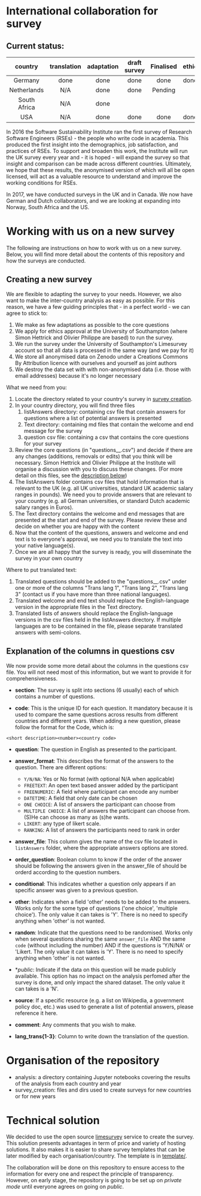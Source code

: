# International collaboration for survey

## Current status:

|country     |translation|adaptation|draft survey|Finalised|ethic|Survey started|Survey finished|analysis|publication|
|  :-:       |  :-:   |  :-:   |  :-:   |  :-:   |  :-:   |  :-:     |  :-:     |  :-:   |  :-:   |
|Germany     |  done  |  done  |  done  |  done  |  done  | 17/10/17 |(17/11/17)|        |        |
|Netherlands | N/A    |  done  |  done  |Pending |        |  done    |          |        |        |
|South Africa| N/A  	 |  done  |   	    |   	    |   	    |          |          |        |        |
|USA 	       | N/A  	 |  done  |  done	 |  done  | done   |(15/11/17)|          |        |        |

In 2016 the Software Sustainability Institute ran the first survey of Research Software Engineers (RSEs) - the people who write code in academia. This produced the first insight into the demographics, job satisfaction, and practices of RSEs. To support and broaden this work, the Institute will run the UK survey every year and - it is hoped - will expand the survey so that insight and comparison can be made across different countries. Ultimately, we hope that these results, the anonymised version of which will all be open licensed, will act as a valuable resource to understand and improve the working conditions for RSEs.

In 2017, we have conducted surveys in the UK and in Canada. We now have German and Dutch collaborators, and we are looking at expanding into Norway, South Africa and the US.

# Working with us on a new survey

The following are instructions on how to work with us on a new survey. Below, you will find more detail about the contents of this repository and how the surveys are conducted.

## Creating a new survey

We are flexible to adapting the survey to your needs. However, we also want to make the inter-country analysis as easy as possible. For this reason, we have a few guiding principles that - in a perfect world - we can agree to stick to:

1. We make as few adaptations as possible to the core questions
1. We apply for ethics approval at the University of Southampton (where Simon Hettrick and Olivier Philippe are based) to run the survey.
1. We run the survey under the University of Southampton's Limesurvey account so that all data is processed in the same way (and we pay for it)
1. We store all anonymised data on Zenodo under a Creations Commons By Attribution licence with ourselves and yourself as joint authors
1. We destroy the data set with with non-anonymised data (i.e. those with email addresses) because it's no longer necessary

What we need from you:

1. Locate the directory related to your country's survey in [survey creation](https://github.com/softwaresaved/international-survey/tree/master/survey_creation).
1. In your country directory, you will find three files
   1. listAnswers directory: containing csv file that contain answers for questions where a list of potential answers is presented
   1. Text directory: containing md files that contain the welcome and end message for the survey
   1. question csv file: containing a csv that contains the core questions for your survey
1. Review the core questions (in "questions_<country>_<year>.csv") and decide if there are any changes (additions, removals or edits) that you think will be necessary. Simon Hettrick and Olivier Philippe at the Institute will organise a discussion with you to discuss these changes. (For more detail on this files, see the [description below](#explanation-of-the-columns-in-questions-csv))
1. The listAnswers folder contains csv files that hold information that is relevant to the UK (e.g. all UK universities, standard UK academic salary ranges in pounds). We need you to provide answers that are relevant to your country (e.g. all German universities, or standard Dutch academic salary ranges in Euros).
1. The Text directory contains the welcome and end messages that are presented at the start and end of the survey. Please review these and decide on whether you are happy with the content
1. Now that the content of the questions, answers and welcome and end text is to everyone's approval, we need you to translate the text into your native language(s).
1. Once we are all happy that the survey is ready, you will disseminate the survey in your own country

Where to put translated text:

1. Translated questions should be added to the "questions_<country>_<year>.csv" under one or more of the columns "Trans lang 1", "Trans lang 2", "Trans lang 3" (contact us if you have more than three national languages).
1. Translated welcome and end text should replace the English-language version in the appropriate files in the Text directory.
1. Translated lists of answers should replace the English-language versions in the csv files held in the listAnswers directory. If multiple languages are to be contained in the file, please separate translated answers with semi-colons.

## Explanation of the columns in questions csv

We now provide some more detail about the columns in the questions csv file. You will not need most of this information, but we want to provide it for comprehensiveness.

* **section**: The survey is split into sections (6 usually) each of which contains a number of questions.

* **code**: This is the unique ID for each question. It mandatory because it is used to compare the same questions across results from different countries and different years. When adding a new question, please follow the format for the Code, which is:

```<short description><number><country code>```

* **question**: The question in English as presented to the participant.

* **answer_format**: This describes the format of the answers to the question. There are different options:

   * `Y/N/NA`: Yes or No format (with optional N/A when applicable)
   * `FREETEXT`: An open text based answer added by the participant
   * `FREENUMERIC`: A field where participant can encode any number
   * `DATETIME`: A field that only date can be chosen
   * `ONE CHOICE`: A list of answers the participant can choose from
   * `MULTIPLE CHOICE`: A list of answers the participant can choose from. (S)He can choose as many as (s)he wants.
   * `LIKERT`: any type of likert scale.
   * `RANKING`: A list of answers the participants need to rank in order

* **answer_file**: This column gives the name of the csv file located in `listAnswers` folder, where the appropriate answers options are stored.

* **order_question**: Boolean column to know if the order of the answer should be following the answers given in the answer_file of should be orderd according to the question numbers.

* **conditional**: This indicates whether a question only appears if an specific answer was given to a previous question.

* **other**: Indicates when a field 'other' needs to be added to the answers. Works only for the some type of questions ('one choice', 'multiple choice'). The only value it can takes is 'Y'. There is no need to specify anything when 'other' is not wanted.

* **random**: Indicate that the questions need to be randomised. Works only when several questions sharing the same `answer_file` AND the same `code` (without including the number) AND if the questions is 'Y/N/NA' or 'Likert. The only value it can takes is 'Y'. There is no need to specify anything when 'other' is not wanted.

* **public*: Indicate if the data on this question will be made publicly available. This option has no impact on the analysis perfomed after the survey is done, and only impact the shared dataset. The only value it can takes is a 'N'.

* **source**: If a specific resource (e.g. a list on Wikipedia, a government policy doc, etc.) was used to generate a list of potential answers, please reference it here.

* **comment**: Any comments that you wish to make.

* **lang_trans{1-3}**: Column to write down the translation of the question.

# Organisation of the repository

* analysis: a directory containing Jupyter notebooks covering the results of the analysis from each country and year
* survey_creation: files and dirs used to create surveys for new countries or for new years

# Technical solution

We decided to use the open source [limesurvey](http://www.limesurvey.org) service to create the survey. This solution presents advantages in term of price and variety of hosting solutions. It also makes it is easier to share survey templates that can be later modified by each organisation/country. The template is in [template/](./templates').

The collaboration will be done on this repository to ensure access to the information for every one and respect the principle of transparency. However, on early stage, the repository is going to be set up on *private mode* until everyone agrees on going on *public*.
